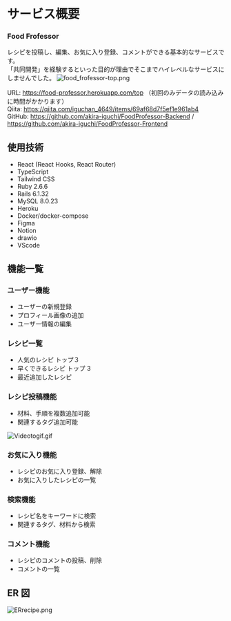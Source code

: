 # サービス概要

### Food Frofessor

レシピを投稿し、編集、お気に入り登録、コメントができる基本的なサービスです。<br>
「共同開発」を経験するといった目的が理由でそこまでハイレベルなサービスにしませんでした。
![food_frofessor-top.png](https://qiita-image-store.s3.ap-northeast-1.amazonaws.com/0/848640/f9de6ff9-4f5b-f941-f34e-951d0b92e165.png)

URL: https://food-professor.herokuapp.com/top （初回のみデータの読み込みに時間がかかります）<br>
Qiita: https://qiita.com/iguchan_4649/items/69af68d7f5ef1e961ab4<br>
GitHub: https://github.com/akira-iguchi/FoodProfessor-Backend / https://github.com/akira-iguchi/FoodProfessor-Frontend

<h2>使用技術</h2>

- React (React Hooks, React Router)
- TypeScript
- Tailwind CSS
- Ruby 2.6.6
- Rails 6.1.32
- MySQL 8.0.23
- Heroku
- Docker/docker-compose
- Figma
- Notion
- drawio
- VScode

<h2>機能一覧</h2>

<h3>ユーザー機能</h3>

- ユーザーの新規登録
- プロフィール画像の追加
- ユーザー情報の編集

<h3>レシピ一覧</h3>

- 人気のレシピ トップ３
- 早くできるレシピ トップ 3
- 最近追加したレシピ

<h3>レシピ投稿機能</h3>

- 材料、手順を複数追加可能
- 関連するタグ追加可能

![Videotogif.gif](https://qiita-image-store.s3.ap-northeast-1.amazonaws.com/0/848640/25872a44-5f94-c275-b8c5-682224151fb9.gif)

<h3>お気に入り機能</h3>

- レシピのお気に入り登録、解除
- お気に入りしたレシピの一覧

<h3>検索機能</h3>

- レシピ名をキーワードに検索
- 関連するタグ、材料から検索

<h3>コメント機能</h3>

- レシピのコメントの投稿、削除
- コメントの一覧

## ER 図

![ERrecipe.png](https://qiita-image-store.s3.ap-northeast-1.amazonaws.com/0/848640/3ace1478-fb50-7a38-7b08-943cf730c622.png)
